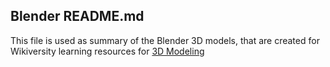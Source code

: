 ## Blender README.md
This file is used as summary of the Blender 3D models, that are created for Wikiversity learning resources for [3D Modeling](https://en.wikiversity.org/wiki/3D_Modelling)
